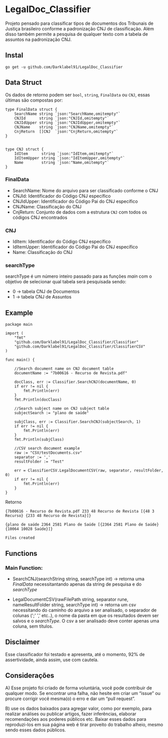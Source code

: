 # LegalDoc_Classifier
Projeto pensado para classificar tipos de documentos dos Tribunais de Justiça brasileiro conforme a padronização CNJ de classificação. Além disso também permite a pesquisa de qualquer texto com a tabela de assuntos na padronização CNJ.

## Instal
``` go get -u github.com/Darklabel91/LegalDoc_Classifier ```

## Data Struct
Os dados de retorno podem ser ```bool```, ```string```, ```FinalData``` ou ```CNJ```, essas últimas são compostas por:

``` 
type FinalData struct {
	SearchName string `json:"SearchName,omitempty"`
	CNJId      string `json:"CNJId,omitempty"`
	CNJIdUpper string `json:"CNJIdUpper,omitempty"`
	CNJName    string `json:"CNJName,omitempty"`
	CnjReturn  []CNJ  `json:"CnjReturn,omitempty"`
}


type CNJ struct {
	IdItem      string `json:"IdItem,omitempty"`
	IdItemUpper string `json:"IdItemUpper,omitempty"`
	Name        string `json:"Name,omitempty"`
}

```
### FinalData
- SearchName: Nome do arquivo para ser classificado conforme o CNJ
- CNJId: Identificador do Código CNJ específico
- CNJIdUpper: Identificador do Código Pai do CNJ específico
- CNJName: Classificação do CNJ
- CnjReturn: Conjunto de dados com a estrutura ```CNJ``` com todos os códigos CNJ encontrados

### CNJ
- IdItem: Identificador do Código CNJ específico
- IdItemUpper: Identificador do Código Pai do CNJ específico
- Name: Classificação do CNJ


### searchType
searchType é um número inteiro passado para as funções *main* com o objetivo de selecionar qual tabela será pesquisada sendo:
- 0 -> tabela CNJ de Documentos
- 1 -> tabela CNJ de Assuntos

## Example

``` 
package main

import (
	"fmt"
	"github.com/Darklabel91/LegalDoc_Classifier/Classifier"
	"github.com/Darklabel91/LegalDoc_Classifier/ClassifierCSV"
)

func main() {

	//Search document name on CNJ document table
	documentName := "7b00616 - Recurso de Revista.pdf"

	docClass, err := Classifier.SearchCNJ(documentName, 0)
	if err != nil {
		fmt.Println(err)
	}
	fmt.Println(docClass)

	//Search subject name on CNJ subject table
	subjectSearch := "plano de saúde"

	subjClass, err := Classifier.SearchCNJ(subjectSearch, 1)
	if err != nil {
		fmt.Println(err)
	}
	fmt.Println(subjClass)

	//CSV search document example
	raw := "CSV/testDocuments.csv"
	separator := ','
	resultFolder := "Test"

	err = ClassifierCSV.LegalDocumentCSV(raw, separator, resultFolder, 0)
	if err != nil {
		fmt.Println(err)
	}
}
 ```
Retorno
``` 
{7b00616 - Recurso de Revista.pdf 233 48 Recurso de Revista [{48 3 Recurso} {233 48 Recurso de Revista}]}

{plano de saúde 2364 2581 Plano de Saúde [{2364 2581 Plano de Saúde} {10064 10028 Saúde}]}

Files created

 ```

## Functions

### Main Function:
- SearchCNJ(searchString string, searchType int)  ->  retorna uma *FinalData* necessitantando apenas da string de pesquisa e do *searchType*

- LegalDocumentCSV(rawFilePath string, separator rune, nameResultFolder string, searchType int)  -> retorna um csv necessitando do caminho do arquivo a ser analisado, o separador de colunas (';' ',' etc..), o nome da pasta em que os resultados devem ser salvos e o *searchType*. O csv a ser analisado deve conter apenas uma coluna, sem títulos.


## Disclaimer
Esse classificador foi testado e apresenta, até o momento, 92% de assertividade, ainda assim, use com cautela.

## Considerações
A) Esse projeto foi criado de forma voluntária, você pode contribuir de qualquer modo. Se encontrar uma falha, não hesite em criar um “issue” ou  procure corrigir você mesma(o) o erro e dar um “pull request”.

B) use os dados baixados para agregar valor, como por exemplo, para realizar análises ou publicar artigos, fazer inferências, elaborar recomendações aos poderes públicos etc. Baixar esses dados para reproduzi-los em sua página web é tirar proveito do trabalho alheio, mesmo sendo esses dados públicos.
